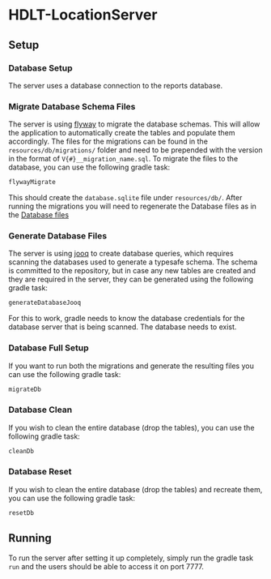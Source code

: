 # HDLT-LocationServer

## Setup

### Database Setup

The server uses a database connection to the reports database.

### Migrate Database Schema Files

The server is using [flyway](https://flyway.org/) to migrate the database schemas. This will allow the application to
automatically create the tables and populate them accordingly. The files for the migrations can be found in
the `resources/db/migrations/` folder and need to be prepended with the version in the format
of `V{#}__migration_name.sql`. To migrate the files to the database, you can use the following gradle task:

```bash
flywayMigrate
```

This should create the `database.sqlite` file under `resources/db/`. After running the migrations you will need to
regenerate the Database files as in the [Database files](#generate-database-files)

### Generate Database Files

The server is using [jooq](https://www.jooq.org/) to create database queries, which requires scanning the databases used
to generate a typesafe schema. The schema is committed to the repository, but in case any new tables are created and
they are required in the server, they can be generated using the following gradle task:

```bash
generateDatabaseJooq
```

For this to work, gradle needs to know the database credentials for the database server that is being scanned. The
database needs to exist.

### Database Full Setup

If you want to run both the migrations and generate the resulting files you can use the following gradle task:

```bash
migrateDb
```

### Database Clean

If you wish to clean the entire database (drop the tables), you can use the following gradle task:

```bash
cleanDb
```

### Database Reset

If you wish to clean the entire database (drop the tables) and recreate them, you can use the following gradle task:

```bash
resetDb
```

## Running

To run the server after setting it up completely, simply run the gradle task `run` and the users should be able to
access it on port 7777.